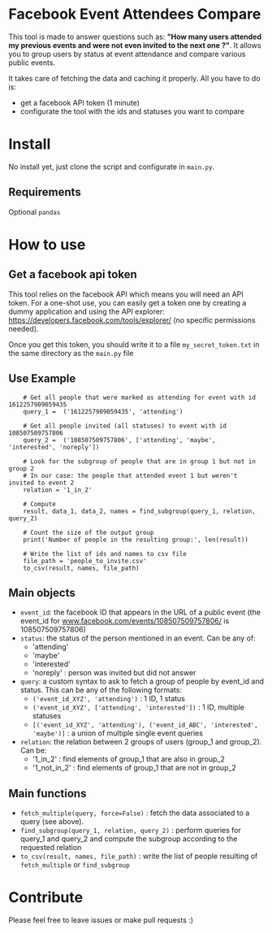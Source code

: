 # Facebook Event Attendees Compare
This tool is made to answer questions such as: **"How many users attended my previous events and were not even invited to the next one ?"**. It allows you to group users by status at event attendance and compare various public events.

It takes care of fetching the data and caching it properly. All you have to do is:
- get a facebook API token (1 minute)
- configurate the tool with the ids and statuses you want to compare

# Install

No install yet, just clone the script and configurate in `main.py`.

## Requirements

Optional `pandas`

# How to use

## Get a facebook api token
This tool relies on the facebook API which means you will need an API token. For a one-shot use, you can easily get a token one by creating a dummy application and using the API explorer: https://developers.facebook.com/tools/explorer/ (no specific permissions needed).

Once you get this token, you should write it to a file `my_secret_token.txt` in the same directory as the `main.py` file

## Use Example

```
    # Get all people that were marked as attending for event with id 1612257909059435
    query_1 =  ('1612257909059435', 'attending')
    
    # Get all people invited (all statuses) to event with id 108507509757806
    query_2 =  ('108507509757806', ['attending', 'maybe', 'interested', 'noreply'])
    
    # Look for the subgroup of people that are in group 1 but not in group 2
    # In our case: the people that attended event 1 but weren't invited to event 2
    relation = '1_in_2'
    
    # Compute
    result, data_1, data_2, names = find_subgroup(query_1, relation, query_2)
    
    # Count the size of the output group
    print('Number of people in the resulting group:', len(result))
    
    # Write the list of ids and names to csv file
    file_path = 'people_to_invite.csv'
    to_csv(result, names, file_path)
```
## Main objects

- `event_id`: the facebook ID that appears in the URL of a public event (the event_id for www.facebook.com/events/108507509757806/ is 108507509757806)
- `status`: the status of the person mentioned in an event. Can be any of:
  - 'attending'
  - 'maybe' 
  - 'interested'
  - 'noreply' : person was invited but did not answer
- `query`: a custom syntax to ask to fetch a group of people by event_id and status. This can be any of the following formats:
  - `('event_id_XYZ', 'attending')` : 1 ID, 1 status
  - `('event_id_XYZ', ['attending', 'interested'])` : 1 ID, multiple statuses
  - `[('event_id_XYZ', 'attending'), ('event_id_ABC', 'interested', 'maybe')]` : a union of multiple single event queries
- `relation`: the relation between 2 groups of users (group_1 and group_2). Can be:
  - '1_in_2' : find elements of group_1 that are also in group_2
  - '1_not_in_2' : find elements of group_1 that are not in group_2 

## Main functions

- `fetch_multiple(query, force=False)` : fetch the data associated to a query (see above).
- `find_subgroup(query_1, relation, query_2)` : perform queries for query_1 and query_2 and compute the subgroup according to the requested relation
- `to_csv(result, names, file_path)` : write the list of people resulting of `fetch_multiple` or `find_subgroup`

# Contribute
Please feel free to leave issues or make pull requests :)
